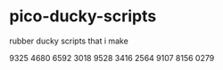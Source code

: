 # pico-ducky-scripts
rubber ducky scripts that i make 



9325 4680
6592 3018
9528 3416
2564 9107
8156 0279
